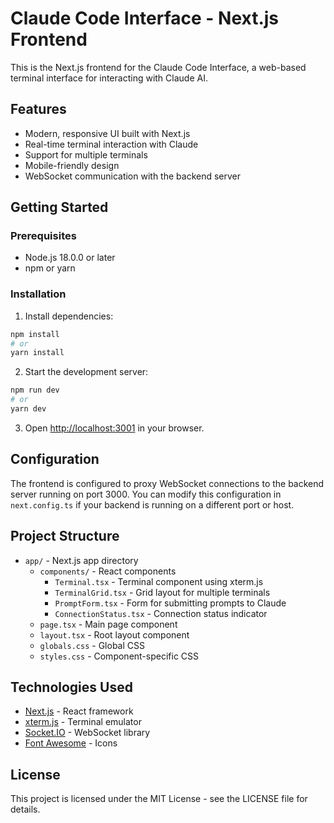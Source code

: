 # Claude Code Interface - Next.js Frontend

This is the Next.js frontend for the Claude Code Interface, a web-based terminal interface for interacting with Claude AI.

## Features

- Modern, responsive UI built with Next.js
- Real-time terminal interaction with Claude
- Support for multiple terminals
- Mobile-friendly design
- WebSocket communication with the backend server

## Getting Started

### Prerequisites

- Node.js 18.0.0 or later
- npm or yarn

### Installation

1. Install dependencies:

```bash
npm install
# or
yarn install
```

2. Start the development server:

```bash
npm run dev
# or
yarn dev
```

3. Open [http://localhost:3001](http://localhost:3001) in your browser.

## Configuration

The frontend is configured to proxy WebSocket connections to the backend server running on port 3000. You can modify this configuration in `next.config.ts` if your backend is running on a different port or host.

## Project Structure

- `app/` - Next.js app directory
  - `components/` - React components
    - `Terminal.tsx` - Terminal component using xterm.js
    - `TerminalGrid.tsx` - Grid layout for multiple terminals
    - `PromptForm.tsx` - Form for submitting prompts to Claude
    - `ConnectionStatus.tsx` - Connection status indicator
  - `page.tsx` - Main page component
  - `layout.tsx` - Root layout component
  - `globals.css` - Global CSS
  - `styles.css` - Component-specific CSS

## Technologies Used

- [Next.js](https://nextjs.org/) - React framework
- [xterm.js](https://xtermjs.org/) - Terminal emulator
- [Socket.IO](https://socket.io/) - WebSocket library
- [Font Awesome](https://fontawesome.com/) - Icons

## License

This project is licensed under the MIT License - see the LICENSE file for details.
